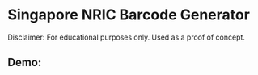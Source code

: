 # Singapore NRIC Barcode Generator
Disclaimer: For educational purposes only. Used as a proof of concept.

## Demo:
